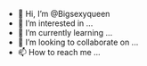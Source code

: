 - 👋 Hi, I’m @Bigsexyqueen
- 👀 I’m interested in ...
- 🌱 I’m currently learning ...
- 💞️ I’m looking to collaborate on ...
- 📫 How to reach me ...

<!---
Bigsexyqueen/Bigsexyqueen is a ✨ special ✨ repository because its `README.md` (this file) appears on your GitHub profile.
You can click the Preview link to take a look at your changes.
--->
